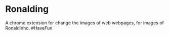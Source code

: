 # Ronalding
A chrome extension for change the images of web webpages, for images of Ronaldinho.
#HaveFun
